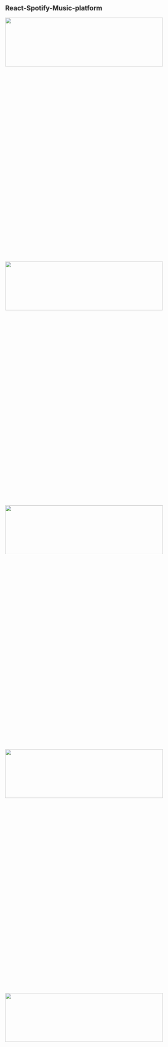 <!-- ### Сменить на другое -->

## React-Spotify-Music-platform

<div align="center"><img src="" width="100%" height="20%"></img></div>
<div align="center"><img src="" width="100%" height="20%"></img></div>
<div align="center"><img src="" width="100%" height="20%"></img></div>
<div align="center"><img src="" width="100%" height="20%"></img></div>
<div align="center"><img src="" width="100%" height="20%"></img></div>
<div align="center"><img src="" width="100%" height="20%"></img></div>

 ---
 
### Features:

---

##### Here's features included in this project

## BACKEND:

* Designing database diagrams.
* Service, Module, Modulator
* Connect to the database, describe the data schema
* REST API, DTO
* File upload, static distribution, FileService
* CORS, completion of server development

## FRONTEND:

* Creation of the NEXT project
* Player location
* Page with step-by-step track creation
* File upload component
* Player logic, Redux connection, next Redux wrapper
* Typing PlayerReducer
* Custom hooks useActions, useTypedSelector
* Action creators
* Working with the Audio object in the browser, playing a track
* Custom hook using Input
* Creating a track, requesting a server, sending files
* SEO optimization, title, title, meta
* Search for tracks, optimize search queries

  <!-- ### Backend Итоги: -->

 <!-- 
 1. Есть главный AppModule, в котором подключаются все остальные модули
2. Модуль является изолированной средой, позволяет быстро ориентироваться и разрабатывать приложение 
3. В каждом модуле есть свои сервисы, схемы, контроллеры
4. В контроллерах идет работа с запросами, ответами, с клиент-серверной составляющей 
5. В схемах описываются данные, с которыми идет взаимодействие 
6. В DTO описываем объекты, которые ожидаем на вход в некоторых функциях в контроллерах
7. По итогу это все подключается в Веб-Модуль, который позже был определен как основной при запуске приложения в файле main 
8. Cors для отправки запросов с браузера -->

---

## Backend Summary:

1. There is a main AppModule in which all other modules are connected
2. The module is an isolated environment, allowing you to quickly navigate and develop the application
3. Each module has its own services, circuits, controllers
4. The controllers work with requests, responses, and the client-server component
5. Diagrams describe the data with which interaction takes place.
6. In the DTO we describe the objects that are expected as input in some functions in the controllers
7. As a result, all this is connected to the Web Module, which was later defined as the main one when the application was launched in the main file
8. Cors for sending requests from the browser  

---

### Technologies Used:

---

1. React
2. Redux
3. Hooks
4. Cors
5. Typescript
6. Rest-api
7. Scss
8. Nest
9. Seo-optimization
10. Next
11. Useactions
12. Axios-react
 
### How to start?

---

##### To start the project along with me just download the start-up file and run available script

```javascript
// first install all necessary dependencies

npm i

// next run

npm start

```

